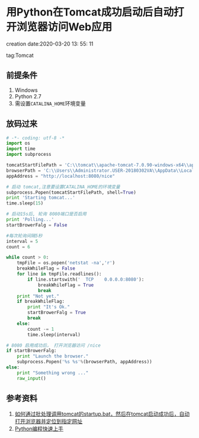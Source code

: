 # 用Python在Tomcat成功启动后自动打开浏览器访问Web应用 #

creation date:2020-03-20 13: 55: 11

tag:Tomcat

## 前提条件 ##

1. Windows
2. Python 2.7
3. 需设置`CATALINA_HOME`环境变量

## 放码过来 ##

```python
# -*- coding: utf-8 -*
import os
import time
import subprocess

tomcatStartFilePath = 'C:\\tomcat\\apache-tomcat-7.0.90-windows-x64\\apache-tomcat-7.0.90\\bin\\startup.bat'
browserPath = 'C:\\Users\\Administrator.USER-20180302VA\\AppData\\Local\\360Chrome\\Chrome\\Application\\360chrome.exe'
appAddress = "http://localhost:8080/nice"

# 启动 tomcat,注意要设置CATALINA_HOME的环境变量
subprocess.Popen(tomcatStartFilePath, shell=True)
print 'Starting tomcat...'
time.sleep(15)

# 启动15s后, 轮询 8080端口是否启用
print 'Polling...'
startBrowerFalg = False

#每次轮询间隔5秒
interval = 5
count = 6

while count > 0:
    tmpFile = os.popen('netstat -na','r')
    breakWhileFlag = False
    for line in tmpFile.readlines():
        if line.startswith('  TCP    0.0.0.0:8080'):
            breakWhileFlag = True
            break
    print "Not yet."
    if breakWhileFlag:
        print "It's Ok."
        startBrowerFalg = True
        break
    else:
        count -= 1
        time.sleep(interval)

# 8080 启用成功后， 打开浏览器访问 /nice
if startBrowerFalg:
    print "Launch the browser."
    subprocess.Popen('%s %s'%(browserPath, appAddress))
else:
    print "Something wrong ..."
    raw_input()
```

## 参考资料 ##

1. [如何通过批处理调用tomcat的startup.bat，然后在tomcat启动成功后，自动打开浏览器并定位到指定网址](https://zhidao.baidu.com/question/539535706.html)
2. [Python编程快速上手](https://book.douban.com/subject/26836700/)

